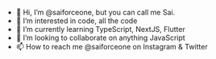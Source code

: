 - 👋 Hi, I’m @saiforceone, but you can call me Sai.
- 👀 I’m interested in code, all the code
- 🌱 I’m currently learning TypeScript, NextJS, Flutter
- 💞️ I’m looking to collaborate on anything JavaScript
- 📫 How to reach me @saiforceone on Instagram & Twitter

<!---
saiforceone/saiforceone is a ✨ special ✨ repository because its `README.md` (this file) appears on your GitHub profile.
You can click the Preview link to take a look at your changes.
--->
